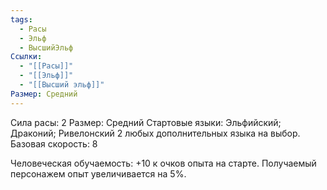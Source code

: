 ```yaml
---
tags:
  - Расы
  - Эльф
  - ВысшийЭльф
Ссылки:
  - "[[Расы]]"
  - "[[Эльф]]"
  - "[[Высший эльф]]"
Размер: Средний
---
```

Сила расы: 2
Размер: Средний
Стартовые языки: Эльфийский; Драконий; Ривелонский 2 любых дополнительных языка на выбор.
Базовая скорость: 8

Человеческая обучаемость:
+10 к очков опыта на старте.
Получаемый персонажем опыт увеличивается на 5%.



